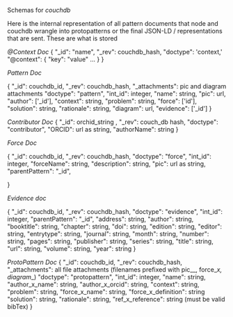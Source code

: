 Schemas for *couchdb*

Here is the internal representation of all pattern documents that node and couchdb wrangle into protopatterns or the final JSON-LD / representations that are sent. These are what is stored

*@Context Doc*
{
	"\_id": "name",
	"\_rev": couchdb_hash,
	"doctype": 'context,'
	"@context": {
		"key": "value"
		...
	}
}

*Pattern Doc*

{
	"\_id": couchdb_id,
	"\_rev":	couchdb_hash,
	"\_attachments": pic and diagram attachments
	"doctype": "pattern",
	"int_id": integer,
	"name": string,
	"pic": url,
	"author": ['_id'],
	"context": string,
	"problem": string,
	"force": ['id'],
	"solution": string,
	"rationale": string,
	"diagram": url,
	"evidence": ['_id']
}

*Contributor Doc*
{
	"\_id": orchid_string ,
	"\_rev": couch_db hash,
	"doctype": "contributor",
	"ORCID": url as string,
	"authorName": string
}

*Force Doc*

{
	"\_id":  couchdb_id,
	"\_rev": couchdb_hash,
	"doctype": "force",
	"int_id": integer,
	"forceName": string,
	"description": string,
	"pic": url as string,
	"parentPattern": "_id",

}

*Evidence doc*

{
	"\_id":  couchdb_id,
	"\_rev": couchdb_hash,
	"doctype": "evidence",
	"int_id": integer,
	"parentPattern": "_id",
	"address": string,
	"author": string,
	"booktitle": string,
	"chapter": string,
	"doi": string,
	"edition": string,
	"editor": string,
	"entrytype": string,
	"journal": string,
	"month": string,
	"number": string,
	"pages": string,
	"publisher": string,
	"series": string,
	"title": string,
	"url": string,
	"volume": string,
	"year": string
}

*ProtoPattern Doc*
{
	"\_id": couchdb_id,
	"\_rev":	couchdb_hash,
	"\_attachments": all file attachments (filenames prefixed with pic\_\_, force\__x, diagram__)
	"doctype": "protopattern",
	"int_id": integer,
	"name": string,
	"author\_x_name": string,
	"author\_x_orcid": string,
	"context": string,
	"problem": string,
	"force\_x_name": string,
	"force\_x_definition": string
	"solution": string,
	"rationale": string,
	"ref\_x_reference": string (must be valid bibTex)
}
